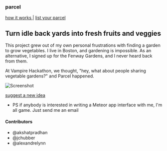 ### parcel ###

[how it works ](http://youtu.be/sw_FiKyD4bg?hd=1) |
[list your parcel](http://parcel.herokuapp.com) 

## Turn idle back yards into fresh fruits and veggies ##

This project grew out of my own personal frustrations with finding a
garden to grow vegetables. I live in Boston, and gardening is
impossible. As an alternative, I signed up for the Fenway Gardens, and
I never heard back from them.

At Vampire Hackathon, we thought, "hey, what about people sharing
vegetable gardens?" and Parcel happened.

![Screenshot](https://raw.github.com/akshatpradhan/parcel/master/parcel.png)

[suggest a new idea](https://github.com/akshatpradhan/parcel/issues)

* PS if anybody is interested in writing a Meteor app interface with
  me, I'm all game. Just send me an email

#### Contributors ####

+ @akshatpradhan
+ @jchubber
+ @alexandrelynn
